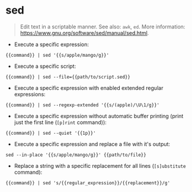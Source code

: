 # sed

> Edit text in a scriptable manner.
> See also: `awk`, `ed`.
> More information: <https://www.gnu.org/software/sed/manual/sed.html>.

- Execute a specific expression:

`{{command}} | sed '{{s/apple/mango/g}}'`

- Execute a specific script:

`{{command}} | sed --file={{path/to/script.sed}}`

- Execute a specific expression with enabled extended regular expressions:

`{{command}} | sed --regexp-extended '{{s/(apple)/\U\1/g}}'`

- Execute a specific expression without automatic buffer printing (print just the first line (`[p]rint` command)):

`{{command}} | sed --quiet '{{1p}}'`

- Execute a specific expression and replace a file with it's output:

`sed --in-place '{{s/apple/mango/g}}' {{path/to/file}}`

- Replace a string with a specific replacement for all lines (`[s]ubstitute` command):

`{{command}} | sed 's/{{regular_expression}}/{{replacement}}/g'`
